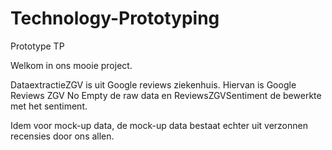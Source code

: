 # Technology-Prototyping
Prototype TP

Welkom in ons mooie project.

DataextractieZGV is uit Google reviews ziekenhuis. Hiervan is Google Reviews ZGV No Empty de raw data en ReviewsZGVSentiment de bewerkte met het sentiment.

Idem voor mock-up data, de mock-up data bestaat echter uit verzonnen recensies door ons allen.
